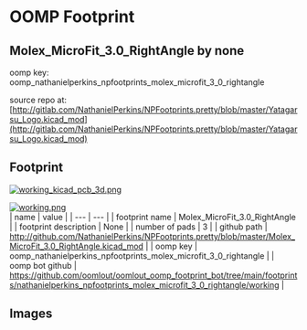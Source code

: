 # OOMP Footprint  
## Molex_MicroFit_3.0_RightAngle  by none  
  
oomp key: oomp_nathanielperkins_npfootprints_molex_microfit_3_0_rightangle  
  
source repo at: [http://gitlab.com/NathanielPerkins/NPFootprints.pretty/blob/master/Yatagarsu_Logo.kicad_mod](http://gitlab.com/NathanielPerkins/NPFootprints.pretty/blob/master/Yatagarsu_Logo.kicad_mod)  
## Footprint  
  
[![working_kicad_pcb_3d.png](working_kicad_pcb_3d_600.png)](working_kicad_pcb_3d.png)  
  
[![working.png](working_600.png)](working.png)  
| name | value | 
| --- | --- | 
| footprint name | Molex_MicroFit_3.0_RightAngle | 
| footprint description | None | 
| number of pads | 3 | 
| github path | http://github.com/NathanielPerkins/NPFootprints.pretty/blob/master/Molex_MicroFit_3.0_RightAngle.kicad_mod | 
| oomp key | oomp_nathanielperkins_npfootprints_molex_microfit_3_0_rightangle | 
| oomp bot github | https://github.com/oomlout/oomlout_oomp_footprint_bot/tree/main/footprints/nathanielperkins_npfootprints_molex_microfit_3_0_rightangle/working | 
## Images  
